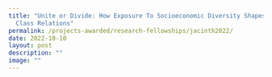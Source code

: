 ```yaml
---
title: "Unite or Divide: How Exposure To Socioeconomic Diversity Shapes Cross
  Class Relations"
permalink: /projects-awarded/research-fellowships/jacinth2022/
date: 2022-10-10
layout: post
description: ""
image: ""
---
```

